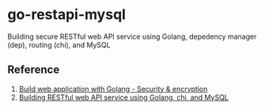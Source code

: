 # go-restapi-mysql
Building secure RESTful web API service using Golang, depedency manager (dep), routing (chi), and MySQL

## Reference
1. [Build web application with Golang - Security & encryption](https://astaxie.gitbooks.io/build-web-application-with-golang/en/09.0.html
)
2. [Building RESTful web API service using Golang, chi, and MySQL](https://itnext.io/building-restful-web-api-service-using-golang-chi-mysql-d85f427dee54)
